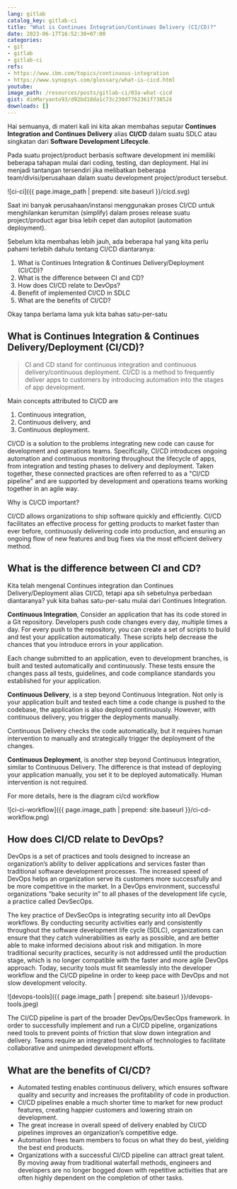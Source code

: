 ```yaml
---
lang: gitlab
catalog_key: gitlab-ci
title: "What is Continues Integration/Continues Delivery (CI/CD)?"
date: 2023-06-17T16:52:30+07:00
categories:
- git
- gitlab
- gitlab-ci
refs: 
- https://www.ibm.com/topics/continuous-integration
- https://www.synopsys.com/glossary/what-is-cicd.html
youtube: 
image_path: /resources/posts/gitlab-ci/03a-what-cicd
gist: dimMaryanto93/d92bd18da1c73c230d7762361f738524
downloads: []
---
```


Hai semuanya, di materi kali ini kita akan membahas seputar **Continues Integration and Continues Delivery** alias **CI/CD** dalam suatu SDLC atau singkatan dari **Software Development Lifecycle**. 

Pada suatu project/product berbasis software development ini memiliki beberapa tahapan mulai dari coding, testing, dan deployment. Hal ini menjadi tantangan tersendiri jika melibatkan beberapa team/divisi/perusahaan dalam suatu development project/product tersebut.

![ci-ci]({{ page.image_path | prepend: site.baseurl }}/cicd.svg)

Saat ini banyak perusahaan/instansi menggunakan proses CI/CD untuk menghilankan kerumitan (simplify) dalam proses release suatu project/product agar bisa lebih cepet dan autopilot (automation deployment). 

Sebelum kita membahas lebih jauh, ada beberapa hal yang kita perlu pahami terlebih dahulu tentang CI/CD diantaranya:

1. What is Continues Integration & Continues Delivery/Deployment (CI/CD)?
2. What is the difference between CI and CD?
3. How does CI/CD relate to DevOps?
4. Benefit of implemented CI/CD in SDLC
5. What are the benefits of CI/CD?

Okay tanpa berlama lama yuk kita bahas satu-per-satu

<!--more-->

## What is Continues Integration & Continues Delivery/Deployment (CI/CD)?

> CI and CD stand for continuous integration and continuous delivery/continuous deployment. CI/CD is a method to frequently deliver apps to customers by introducing automation into the stages of app development.

Main concepts attributed to CI/CD are 

1. Continuous integration, 
2. Continuous delivery, and 
3. Continuous deployment. 

CI/CD is a solution to the problems integrating new code can cause for development and operations teams. 
Specifically, CI/CD introduces ongoing automation and continuous monitoring throughout the lifecycle of apps, from integration and testing phases to delivery and deployment. 
Taken together, these connected practices are often referred to as a "CI/CD pipeline" and are supported by development and operations teams working together in an agile way.

Why is CI/CD important?

CI/CD allows organizations to ship software quickly and efficiently. CI/CD facilitates an effective process for getting products to market faster than ever before, continuously delivering code into production, and ensuring an ongoing flow of new features and bug fixes via the most efficient delivery method. 

## What is the difference between CI and CD?

Kita telah mengenal Continues integration dan Continues Delivery/Deployment alias CI/CD, tetapi apa sih sebetulnya perbedaan diantaranya? yuk kita bahas satu-per-satu mulai dari Continues Integration.

**Continuous Integration**, Consider an application that has its code stored in a Git repository. Developers push code changes every day, multiple times a day. For every push to the repository, you can create a set of scripts to build and test your application automatically. These scripts help decrease the chances that you introduce errors in your application.

Each change submitted to an application, even to development branches, is built and tested automatically and continuously. These tests ensure the changes pass all tests, guidelines, and code compliance standards you established for your application.

**Continuous Delivery**, is a step beyond Continuous Integration. Not only is your application built and tested each time a code change is pushed to the codebase, the application is also deployed continuously. However, with continuous delivery, you trigger the deployments manually.

Continuous Delivery checks the code automatically, but it requires human intervention to manually and strategically trigger the deployment of the changes.

**Continuous Deployment**, is another step beyond Continuous Integration, similar to Continuous Delivery. The difference is that instead of deploying your application manually, you set it to be deployed automatically. Human intervention is not required.

For more details, here is the diagram ci/cd workflow

![ci-ci-workflow]({{ page.image_path | prepend: site.baseurl }}/ci-cd-workflow.png)

## How does CI/CD relate to DevOps?

DevOps is a set of practices and tools designed to increase an organization’s ability to deliver applications and services faster than traditional software development processes. 
The increased speed of DevOps helps an organization serve its customers more successfully and be more competitive in the market. In a DevOps environment, successful organizations “bake security in” to all phases of the development life cycle, a practice called DevSecOps.

The key practice of DevSecOps is integrating security into all DevOps workflows. By conducting security activities early and consistently throughout the software development life cycle (SDLC), organizations can ensure that they catch vulnerabilities as early as possible, and are better able to make informed decisions about risk and mitigation. 
In more traditional security practices, security is not addressed until the production stage, which is no longer compatible with the faster and more agile DevOps approach. 
Today, security tools must fit seamlessly into the developer workflow and the CI/CD pipeline in order to keep pace with DevOps and not slow development velocity. 

![devops-tools]({{ page.image_path | prepend: site.baseurl }}/devops-tools.jpeg)

The CI/CD pipeline is part of the broader DevOps/DevSecOps framework. In order to successfully implement and run a CI/CD pipeline, organizations need tools to prevent points of friction that slow down integration and delivery. 
Teams require an integrated toolchain of technologies to facilitate collaborative and unimpeded development efforts.


## What are the benefits of CI/CD?

- Automated testing enables continuous delivery, which ensures software quality and security and increases the profitability of code in production.
- CI/CD pipelines enable a much shorter time to market for new product features, creating happier customers and lowering strain on development.
- The great increase in overall speed of delivery enabled by CI/CD pipelines improves an organization’s competitive edge.
- Automation frees team members to focus on what they do best, yielding the best end products.
- Organizations with a successful CI/CD pipeline can attract great talent. By moving away from traditional waterfall methods, engineers and developers are no longer bogged down with repetitive activities that are often highly dependent on the completion of other tasks. 
